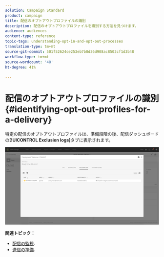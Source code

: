 ```yaml
---
solution: Campaign Standard
product: campaign
title: 配信のオプトアウトプロファイルの識別
description: 配信のオプトアウトプロファイルを識別する方法を見つけます。
audience: audiences
content-type: reference
topic-tags: understanding-opt-in-and-opt-out-processes
translation-type: tm+mt
source-git-commit: 501f52624ce253eb7b0d36d908ac8502cf1d3b48
workflow-type: tm+mt
source-wordcount: '48'
ht-degree: 41%

---
```



# 配信のオプトアウトプロファイルの識別{#identifying-opt-out-profiles-for-a-delivery}

特定の配信のオプトアウトプロファイルは、準備段階の後、配信ダッシュボードの&#x200B;**[!UICONTROL Exclusion logs]**&#x200B;タブに表示されます。

![](assets/exclusion_blocklisting.png)

**関連トピック：**

* [配信の監視](../../sending/using/monitoring-a-delivery.md#exclusion-logs).
* [送信の準備](../../sending/using/preparing-the-send.md).


